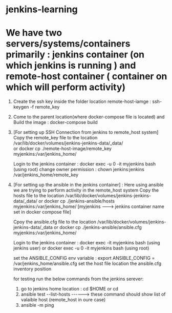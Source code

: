 # jenkins-learning
# We have two servers/systems/containers primarily :  jenkins container (on which jenkins is running )  and remote-host container ( container on which will perform activity)

1. Create the ssh key inside the folder location remote-host-iamge : ssh-keygen -f remote_key
2. Come to the parent location(where docker-compose file is located) and Build the image :  docker-compose build
3. [For setting up SSH Connection from jenkins to remote_host system]
   Copy the remote_key file to the location /var/lib/docker/volumes/jenkins-jenkins-data/_data/  
                                 or
   docker cp ./remote-host-image/remote_key myjenkins:/var/jenkins_home/

   Login to the jenkins container :  docker exec -u 0 -it myjenkins bash (using root)
   change owner permission : chown jenkins:jenkins /var/jenkins_home/remote_key

4. [For setting up the ansible in the jenkins container] : Here using ansible we are trying to perform activity in the remote_host system
   Copy the hosts file to the location /var/lib/docker/volumes/jenkins-jenkins-data/_data/
                               or
   docker cp ./jenkins-ansible/hosts  myjenkins:/var/jenkins_home/        [myjenkins ---> jenkins container name set in docker compose file]

   Cpoy the ansible.cfg file to the location /var/lib/docker/volumes/jenkins-jenkins-data/_data
                           or
   docker cp ./jenkins-ansible/ansible.cfg  myjenkins:/var/jenkins_home/

   Login to the jenkins container :  docker exec -it myjenkins bash (using jenkins user)  or   docker exec -u 0 -it myjenkins bash (using root)

   set the ANSIBLE_CONFIG env variable  :  export ANSIBLE_CONFIG = /var/jenkins_home/ansible.cfg
   set the host file location the ansible.cfg inventory position
   
   for testing run the below commands from the jenkins serever:
      1. go to jenkins home location :  cd $HOME or cd
      2. ansible test --list-hosts   ------>   these command should show list of valaible host (remote_host in oure case)
      3. ansible -m ping
